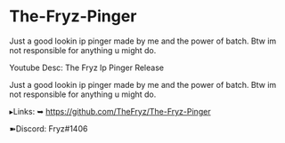 # The-Fryz-Pinger
Just a good lookin ip pinger made by me and the power of batch. Btw im not responsible for anything u might do.


Youtube Desc:
The Fryz Ip Pinger Release

Just a good lookin ip pinger made by me and the power of batch. Btw im not responsible for anything u might do.

▸Links:
  ➥ https://github.com/TheFryz/The-Fryz-Pinger

➽Discord: Fryz#1406
